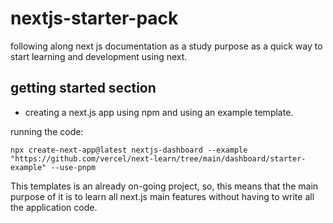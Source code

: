 # nextjs-starter-pack

following along next js documentation as a study purpose as a quick way to start learning and development using next.

## getting started section

- creating a next.js app using npm and using an example template.

running the code:

    npx create-next-app@latest nextjs-dashboard --example "https://github.com/vercel/next-learn/tree/main/dashboard/starter-example" --use-pnpm

This templates is an already on-going project, so, this means that the main purpose of it is to learn all next.js main features without having to write all the application code.

